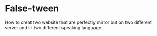 # False-tween
How to creat two website that are perfectly mirror but on two different server and in two different speaking language. 
